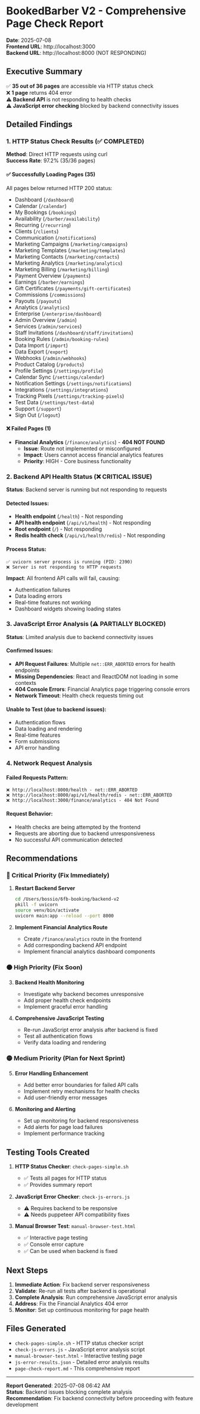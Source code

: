 # BookedBarber V2 - Comprehensive Page Check Report

**Date**: 2025-07-08  
**Frontend URL**: http://localhost:3000  
**Backend URL**: http://localhost:8000 (NOT RESPONDING)

## Executive Summary

✅ **35 out of 36 pages** are accessible via HTTP status check  
❌ **1 page** returns 404 error  
⚠️ **Backend API** is not responding to health checks  
⚠️ **JavaScript error checking** blocked by backend connectivity issues

## Detailed Findings

### 1. HTTP Status Check Results (✅ COMPLETED)

**Method**: Direct HTTP requests using curl  
**Success Rate**: 97.2% (35/36 pages)

#### ✅ Successfully Loading Pages (35)
All pages below returned HTTP 200 status:

- Dashboard (`/dashboard`)
- Calendar (`/calendar`)
- My Bookings (`/bookings`)
- Availability (`/barber/availability`)
- Recurring (`/recurring`)
- Clients (`/clients`)
- Communication (`/notifications`)
- Marketing Campaigns (`/marketing/campaigns`)
- Marketing Templates (`/marketing/templates`)
- Marketing Contacts (`/marketing/contacts`)
- Marketing Analytics (`/marketing/analytics`)
- Marketing Billing (`/marketing/billing`)
- Payment Overview (`/payments`)
- Earnings (`/barber/earnings`)
- Gift Certificates (`/payments/gift-certificates`)
- Commissions (`/commissions`)
- Payouts (`/payouts`)
- Analytics (`/analytics`)
- Enterprise (`/enterprise/dashboard`)
- Admin Overview (`/admin`)
- Services (`/admin/services`)
- Staff Invitations (`/dashboard/staff/invitations`)
- Booking Rules (`/admin/booking-rules`)
- Data Import (`/import`)
- Data Export (`/export`)
- Webhooks (`/admin/webhooks`)
- Product Catalog (`/products`)
- Profile Settings (`/settings/profile`)
- Calendar Sync (`/settings/calendar`)
- Notification Settings (`/settings/notifications`)
- Integrations (`/settings/integrations`)
- Tracking Pixels (`/settings/tracking-pixels`)
- Test Data (`/settings/test-data`)
- Support (`/support`)
- Sign Out (`/logout`)

#### ❌ Failed Pages (1)
- **Financial Analytics** (`/finance/analytics`) - **404 NOT FOUND**
  - **Issue**: Route not implemented or misconfigured
  - **Impact**: Users cannot access financial analytics features
  - **Priority**: HIGH - Core business functionality

### 2. Backend API Health Status (❌ CRITICAL ISSUE)

**Status**: Backend server is running but not responding to requests

#### Detected Issues:
- **Health endpoint** (`/health`) - Not responding
- **API health endpoint** (`/api/v1/health`) - Not responding
- **Root endpoint** (`/`) - Not responding
- **Redis health check** (`/api/v1/health/redis`) - Not responding

#### Process Status:
```
✅ uvicorn server process is running (PID: 2390)
❌ Server is not responding to HTTP requests
```

**Impact**: All frontend API calls will fail, causing:
- Authentication failures
- Data loading errors
- Real-time features not working
- Dashboard widgets showing loading states

### 3. JavaScript Error Analysis (⚠️ PARTIALLY BLOCKED)

**Status**: Limited analysis due to backend connectivity issues

#### Confirmed Issues:
- **API Request Failures**: Multiple `net::ERR_ABORTED` errors for health endpoints
- **Missing Dependencies**: React and ReactDOM not loading in some contexts
- **404 Console Errors**: Financial Analytics page triggering console errors
- **Network Timeout**: Health check requests timing out

#### Unable to Test (due to backend issues):
- Authentication flows
- Data loading and rendering
- Real-time features
- Form submissions
- API error handling

### 4. Network Request Analysis

#### Failed Requests Pattern:
```
❌ http://localhost:8000/health - net::ERR_ABORTED
❌ http://localhost:8000/api/v1/health/redis - net::ERR_ABORTED
❌ http://localhost:3000/finance/analytics - 404 Not Found
```

#### Request Behavior:
- Health checks are being attempted by the frontend
- Requests are aborting due to backend unresponsiveness
- No successful API communication detected

## Recommendations

### 🔴 Critical Priority (Fix Immediately)

1. **Restart Backend Server**
   ```bash
   cd /Users/bossio/6fb-booking/backend-v2
   pkill -f uvicorn
   source venv/bin/activate
   uvicorn main:app --reload --port 8000
   ```

2. **Implement Financial Analytics Route**
   - Create `/finance/analytics` route in the frontend
   - Add corresponding backend API endpoint
   - Implement financial analytics dashboard components

### 🟠 High Priority (Fix Soon)

3. **Backend Health Monitoring**
   - Investigate why backend becomes unresponsive
   - Add proper health check endpoints
   - Implement graceful error handling

4. **Comprehensive JavaScript Testing**
   - Re-run JavaScript error analysis after backend is fixed
   - Test all authentication flows
   - Verify data loading and rendering

### 🟡 Medium Priority (Plan for Next Sprint)

5. **Error Handling Enhancement**
   - Add better error boundaries for failed API calls
   - Implement retry mechanisms for health checks
   - Add user-friendly error messages

6. **Monitoring and Alerting**
   - Set up monitoring for backend responsiveness
   - Add alerts for page load failures
   - Implement performance tracking

## Testing Tools Created

1. **HTTP Status Checker**: `check-pages-simple.sh`
   - ✅ Tests all pages for HTTP status
   - ✅ Provides summary report

2. **JavaScript Error Checker**: `check-js-errors.js`
   - ⚠️ Requires backend to be responsive
   - ⚠️ Needs puppeteer API compatibility fixes

3. **Manual Browser Test**: `manual-browser-test.html`
   - ✅ Interactive page testing
   - ✅ Console error capture
   - ✅ Can be used when backend is fixed

## Next Steps

1. **Immediate Action**: Fix backend server responsiveness
2. **Validate**: Re-run all tests after backend is operational
3. **Complete Analysis**: Run comprehensive JavaScript error analysis
4. **Address**: Fix the Financial Analytics 404 error
5. **Monitor**: Set up continuous monitoring for page health

## Files Generated

- `check-pages-simple.sh` - HTTP status checker script
- `check-js-errors.js` - JavaScript error analysis script
- `manual-browser-test.html` - Interactive testing page
- `js-error-results.json` - Detailed error analysis results
- `page-check-report.md` - This comprehensive report

---

**Report Generated**: 2025-07-08 06:42 AM  
**Status**: Backend issues blocking complete analysis  
**Recommendation**: Fix backend connectivity before proceeding with feature development
